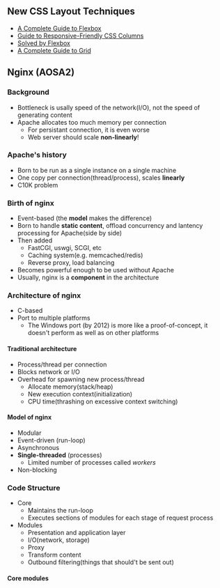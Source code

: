 ## New CSS Layout Techniques
* [A Complete Guide to Flexbox](https://css-tricks.com/snippets/css/a-guide-to-flexbox/)
* [Guide to Responsive-Friendly CSS Columns](https://css-tricks.com/guide-responsive-friendly-css-columns/)
* [Solved by Flexbox](http://philipwalton.github.io/solved-by-flexbox/)
* [A Complete Guide to Grid](https://css-tricks.com/snippets/css/complete-guide-grid/)

## Nginx (AOSA2)

### Background
* Bottleneck is usally speed of the network(I/O), not the speed of generating content
* Apache allocates too much memory per connection
  * For persistant connection, it is even worse
  * Web server should scale **non-linearly**!

### Apache's history
* Born to be run as a single instance on a single machine
* One copy per connection(thread/process), scales **linearly**
* C10K problem

### Birth of nginx
* Event-based (the **model** makes the difference)
* Born to handle **static content**, offload concurrency and lantency processing for Apache(side by side)
* Then added
  * FastCGI, uswgi, SCGI, etc
  * Caching system(e.g. memcached/redis)
  * Reverse proxy, load balancing
* Becomes powerful enough to be used without Apache
* Usually, nginx is a **component** in the architecture

### Architecture of nginx
* C-based
* Port to multiple platforms
  * The Windows port (by 2012) is more like a proof-of-concept, it doesn't perform as well as on other platforms

#### Traditional architecture
* Process/thread per connection
* Blocks network or I/O
* Overhead for spawning new process/thread
  * Allocate memory(stack/heap)
  * New execution context(initialization)
  * CPU time(thrashing on excessive context switching)

#### Model of nginx
* Modular
* Event-driven (run-loop)
* Asynchronous
* **Single-threaded** (processes)
  * Limited number of processes called *workers*
* Non-blocking

### Code Structure

* Core
  * Maintains the run-loop
  * Executes sections of modules for each stage of request process
* Modules
  * Presentation and application layer
  * I/O(network, storage)
  * Proxy
  * Transform content
  * Outbound filtering(things that should't be sent out)

#### Core modules
